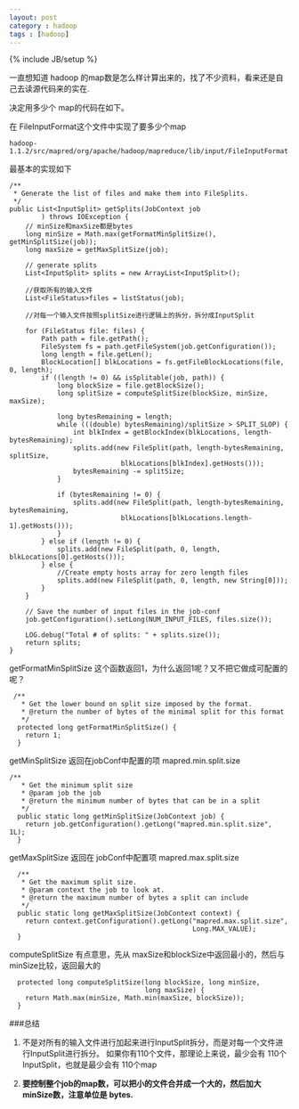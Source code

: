 ```yaml
---
layout: post
category : hadoop
tags : [hadoop]
---
```

{% include JB/setup %}

一直想知道 hadoop 的map数是怎么样计算出来的，找了不少资料，看来还是自己去读源代码来的实在.

决定用多少个 map的代码在如下。

在 FileInputFormat这个文件中实现了要多少个map

    hadoop-1.1.2/src/mapred/org/apache/hadoop/mapreduce/lib/input/FileInputFormat.java

最基本的实现如下



    /** 
     * Generate the list of files and make them into FileSplits.
     */ 
    public List<InputSplit> getSplits(JobContext job
            ) throws IOException {
        // minSize和maxSize都是bytes
        long minSize = Math.max(getFormatMinSplitSize(), getMinSplitSize(job));
        long maxSize = getMaxSplitSize(job);

        // generate splits
        List<InputSplit> splits = new ArrayList<InputSplit>();

        //获取所有的输入文件
        List<FileStatus>files = listStatus(job);
        
        //对每一个输入文件按照splitSize进行逻辑上的拆分，拆分成InputSplit

        for (FileStatus file: files) {
            Path path = file.getPath();
            FileSystem fs = path.getFileSystem(job.getConfiguration());
            long length = file.getLen();
            BlockLocation[] blkLocations = fs.getFileBlockLocations(file, 0, length);
            if ((length != 0) && isSplitable(job, path)) { 
                long blockSize = file.getBlockSize();
                long splitSize = computeSplitSize(blockSize, minSize, maxSize);

                long bytesRemaining = length;
                while (((double) bytesRemaining)/splitSize > SPLIT_SLOP) {
                    int blkIndex = getBlockIndex(blkLocations, length-bytesRemaining);
                    splits.add(new FileSplit(path, length-bytesRemaining, splitSize, 
                                blkLocations[blkIndex].getHosts()));
                    bytesRemaining -= splitSize;
                }

                if (bytesRemaining != 0) {
                    splits.add(new FileSplit(path, length-bytesRemaining, bytesRemaining, 
                                blkLocations[blkLocations.length-1].getHosts()));
                }
            } else if (length != 0) {
                splits.add(new FileSplit(path, 0, length, blkLocations[0].getHosts()));
            } else { 
                //Create empty hosts array for zero length files
                splits.add(new FileSplit(path, 0, length, new String[0]));
            }
        }

        // Save the number of input files in the job-conf
        job.getConfiguration().setLong(NUM_INPUT_FILES, files.size());

        LOG.debug("Total # of splits: " + splits.size());
        return splits;
    }

getFormatMinSplitSize 这个函数返回1，为什么返回1呢？又不把它做成可配置的呢？

     /**
       * Get the lower bound on split size imposed by the format.
       * @return the number of bytes of the minimal split for this format
       */
      protected long getFormatMinSplitSize() {
        return 1;
      }

getMinSplitSize 返回在jobConf中配置的项 mapred.min.split.size

    /**
       * Get the minimum split size
       * @param job the job
       * @return the minimum number of bytes that can be in a split
       */
      public static long getMinSplitSize(JobContext job) {
        return job.getConfiguration().getLong("mapred.min.split.size", 1L);
      }


getMaxSplitSize 返回在 jobConf中配置项 mapred.max.split.size

      /**
       * Get the maximum split size.
       * @param context the job to look at.
       * @return the maximum number of bytes a split can include
       */
      public static long getMaxSplitSize(JobContext context) {
        return context.getConfiguration().getLong("mapred.max.split.size", 
                                                  Long.MAX_VALUE);
      }

computeSplitSize 有点意思，先从 maxSize和blockSize中返回最小的，然后与 minSize比较，返回最大的

      protected long computeSplitSize(long blockSize, long minSize,
                                      long maxSize) {
        return Math.max(minSize, Math.min(maxSize, blockSize));
      }

###总结
1. 不是对所有的输入文件进行加起来进行InputSplit拆分，而是对每一个文件进行InputSplit进行拆分。
    如果你有110个文件，那理论上来说，最少会有 110个InputSplit，也就是最少会有 110个map

2. **要控制整个job的map数，可以把小的文件合并成一个大的，然后加大 minSize数，注意单位是 bytes.**


